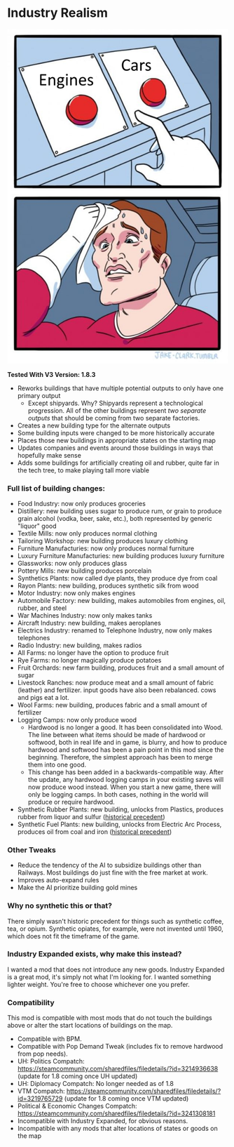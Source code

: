 # Industry Realism

![Preview](thumbnail.png)

**Tested With V3 Version: 1.8.3**

- Reworks buildings that have multiple potential outputs to only have one primary output
  - Except shipyards. Why? Shipyards represent a technological progression. All of the other buildings represent _two separate outputs_ that should be coming from two separate factories.
- Creates a new building type for the alternate outputs
- Some building inputs were changed to be more historically accurate
- Places those new buildings in appropriate states on the starting map
- Updates companies and events around those buildings in ways that hopefully make sense
- Adds some buildings for artificially creating oil and rubber, quite far in the tech tree, to make playing tall more viable

### Full list of building changes:

- Food Industry: now only produces groceries
- Distillery: new building uses sugar to produce rum, or grain to produce grain alcohol (vodka, beer, sake, etc.), both represented by generic "liquor" good
- Textile Mills: now only produces normal clothing
- Tailoring Workshop: new building produces luxury clothing
- Furniture Manufacturies: now only produces normal furniture
- Luxury Furniture Manufacturies: new building produces luxury furniture
- Glassworks: now only produces glass
- Pottery Mills: new building produces porcelain
- Synthetics Plants: now called dye plants, they produce dye from coal
- Rayon Plants: new building, produces synthetic silk from wood
- Motor Industry: now only makes engines
- Automobile Factory: new building, makes automobiles from engines, oil, rubber, and steel
- War Machines Industry: now only makes tanks
- Aircraft Industry: new building, makes aeroplanes
- Electrics Industry: renamed to Telephone Industry, now only makes telephones
- Radio Industry: new building, makes radios
- All Farms: no longer have the option to produce fruit
- Rye Farms: no longer magically produce potatoes
- Fruit Orchards: new farm building, produces fruit and a small amount of sugar
- Livestock Ranches: now produce meat and a small amount of fabric (leather) and fertilizer. input goods have also been rebalanced. cows and pigs eat a lot.
- Wool Farms: new building, produces fabric and a small amount of fertilizer
- Logging Camps: now only produce wood
  - Hardwood is no longer a good. It has been consolidated into Wood. The line between what items should be made of hardwood or softwood, both in real life and in game, is blurry, and how to produce hardwood and softwood has been a pain point in this mod since the beginning. Therefore, the simplest approach has been to merge them into one good.
  - This change has been added in a backwards-compatible way. After the update, any hardwood logging camps in your existing saves will now produce wood instead. When you start a new game, there will only be logging camps. In both cases, nothing in the world will produce or require hardwood.
- Synthetic Rubber Plants: new building, unlocks from Plastics, produces rubber from liquor and sulfur ([historical precedent](https://en.wikipedia.org/wiki/Polybutadiene#History))
- Synthetic Fuel Plants: new building, unlocks from Electric Arc Process, produces oil from coal and iron ([historical precedent](https://en.wikipedia.org/wiki/Fischer%E2%80%93Tropsch_process#History))

### Other Tweaks

- Reduce the tendency of the AI to subsidize buildings other than Railways. Most buildings do just fine with the free market at work.
- Improves auto-expand rules
- Make the AI prioritize building gold mines

### Why no synthetic this or that?

There simply wasn't historic precedent for things such as synthetic coffee, tea, or opium. Synthetic opiates, for example, were not invented until 1960, which does not fit the timeframe of the game.

### Industry Expanded exists, why make this instead?

I wanted a mod that does not introduce any new goods. Industry Expanded is a great mod, it's simply not what I'm looking for. I wanted something lighter weight. You're free to choose whichever one you prefer.

### Compatibility

This mod is compatible with most mods that do not touch the buildings above or alter the start locations of buildings on the map.

- Compatible with BPM.
- Compatible with Pop Demand Tweak (includes fix to remove hardwood from pop needs).
- UH: Politics Compatch: https://steamcommunity.com/sharedfiles/filedetails/?id=3214936638 (update for 1.8 coming once UH updated)
- UH: Diplomacy Compatch: No longer needed as of 1.8
- VTM Compatch: https://steamcommunity.com/sharedfiles/filedetails/?id=3219765729 (update for 1.8 coming once VTM updated)
- Political & Economic Changes Compatch: https://steamcommunity.com/sharedfiles/filedetails/?id=3241308181
- Incompatible with Industry Expanded, for obvious reasons.
- Incompatible with any mods that alter locations of states or goods on the map
